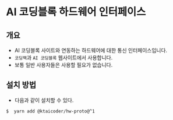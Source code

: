 # AI 코딩블록 하드웨어 인터페이스

## 개요

- AI 코딩블록 사이트와 연동하는 하드웨어에 대한 통신 인터페이스입니다.
- `코딩팩`과 `AI 코딩블록` 웹사이트에서 사용합니다.
- 보통 일반 사용자들은 사용할 필요가 없습니다.


## 설치 방법

- 다음과 같이 설치할 수 있다.

```bash
$  yarn add @ktaicoder/hw-proto@^1
```

